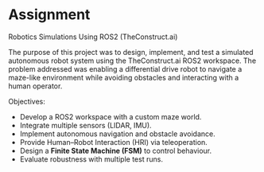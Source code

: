 # Assignment
Robotics Simulations Using ROS2 (TheConstruct.ai)

The purpose of this project was to design, implement, and test a simulated autonomous robot system using the TheConstruct.ai ROS2 workspace. The problem addressed was enabling a differential drive robot to navigate a maze-like environment while avoiding obstacles and interacting with a human operator.

Objectives:
- Develop a ROS2 workspace with a custom maze world.
- Integrate multiple sensors (LIDAR, IMU).
- Implement autonomous navigation and obstacle avoidance.
- Provide Human–Robot Interaction (HRI) via teleoperation.
- Design a **Finite State Machine (FSM)** to control behaviour.
- Evaluate robustness with multiple test runs.
